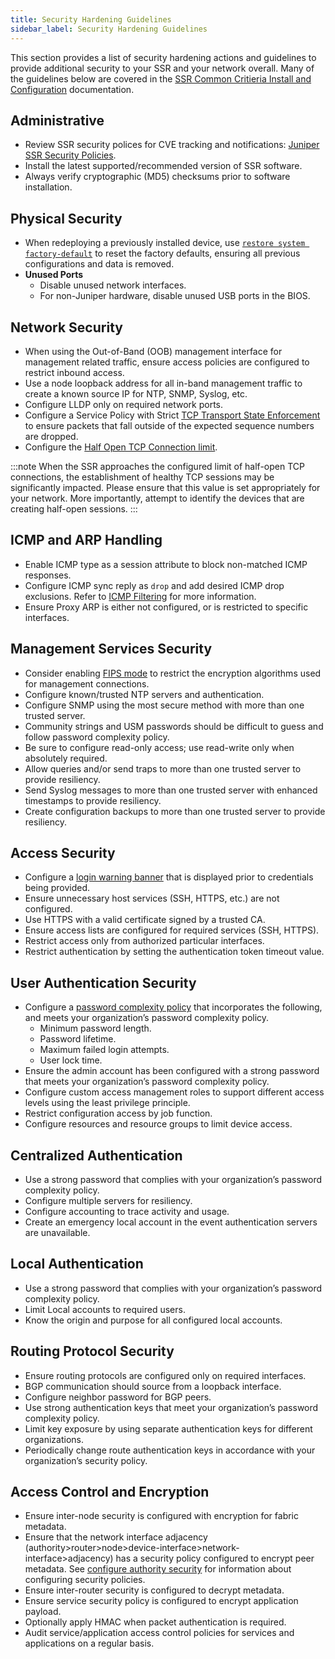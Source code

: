 ```yaml
---
title: Security Hardening Guidelines
sidebar_label: Security Hardening Guidelines
---
```


This section provides a list of security hardening actions and guidelines to provide additional security to your SSR and your network overall. Many of the guidelines below are covered in the [SSR Common Critieria Install and Configuration](cc_fips_6.3.0_titlepage.md) documentation. 

## Administrative
- Review SSR security polices for CVE tracking and notifications: [Juniper SSR Security Policies](about_security_policy.md#release).
- Install the latest supported/recommended version of SSR software.
- Always verify cryptographic (MD5) checksums prior to software installation.

## Physical Security
- When redeploying a previously installed device, use [`restore system factory-default`](cli_reference.md#restore-system-factory-default) to reset the factory defaults, ensuring all previous configurations and data is removed.
- **Unused Ports**
	- Disable unused network interfaces.
	- For non-Juniper hardware, disable unused USB ports in the BIOS.

## Network Security
- When using the Out-of-Band (OOB) management interface for management related traffic, ensure access policies are configured to restrict inbound access.
- Use a node loopback address for all in-band management traffic to create a known source IP for NTP, SNMP, Syslog, etc.
- Configure LLDP only on required network ports.
- Configure a Service Policy with Strict [TCP Transport State Enforcement](sec_firewall_filtering.md#transport-state-enforcement) to ensure packets that fall outside of the expected sequence numbers are dropped.
- Configure the [Half Open TCP Connection limit](sec_firewall_filtering.md#tcp-half-open-connection-limit).

:::note 
When the SSR approaches the configured limit of half-open TCP connections, the establishment of healthy TCP sessions may be significantly impacted. Please ensure that this value is set appropriately for your network. More importantly, attempt to identify the devices that are creating half-open sessions.
:::

## ICMP and ARP Handling
- Enable ICMP type as a session attribute to block non-matched ICMP responses.
- Configure ICMP sync reply as `drop` and add desired ICMP drop exclusions. Refer to [ICMP Filtering](sec_firewall_filtering.md#icmp) for more information.
- Ensure Proxy ARP is either not configured, or is restricted to specific interfaces.

## Management Services Security
- Consider enabling [FIPS mode](cc_fips_6.3.0_conductor_install.md#conductor-installation) to restrict the encryption algorithms used for management connections.
- Configure known/trusted NTP servers and authentication.
- Configure SNMP using the most secure method with more than one trusted server.
- Community strings and USM passwords should be difficult to guess and follow password complexity policy.
- Be sure to configure read-only access; use read-write only when absolutely required.
- Allow queries and/or send traps to more than one trusted server to provide resiliency.
- Send Syslog messages to more than one trusted server with enhanced timestamps to provide resiliency.
- Create configuration backups to more than one trusted server to provide resiliency.

## Access Security
- Configure a [login warning banner](cc_fips_6.3.0_banners.md) that is displayed prior to credentials being provided.
- Ensure unnecessary host services (SSH, HTTPS, etc.) are not configured.
- Use HTTPS with a valid certificate signed by a trusted CA.
- Ensure access lists are configured for required services (SSH, HTTPS).
- Restrict access only from authorized particular interfaces.
- Restrict authentication by setting the authentication token timeout value.

## User Authentication Security
- Configure a [password complexity policy](config_command_guide.md#configure-authority-password-policy) that incorporates the following, and meets your organization’s password complexity policy.
  - Minimum password length.
  - Password lifetime.
  - Maximum failed login attempts.
  - User lock time.
- Ensure the admin account has been configured with a strong password that meets your organization’s password complexity policy.
- Configure custom access management roles to support different access levels using the least privilege principle.
- Restrict configuration access by job function.
- Configure resources and resource groups to limit device access.

## Centralized Authentication
- Use a strong password that complies with your organization’s password complexity policy.
- Configure multiple servers for resiliency.
- Configure accounting to trace activity and usage.
- Create an emergency local account in the event authentication servers are unavailable.

## Local Authentication
- Use a strong password that complies with your organization’s password complexity policy.
- Limit Local accounts to required users.
- Know the origin and purpose for all configured local accounts.

## Routing Protocol Security
- Ensure routing protocols are configured only on required interfaces.
- BGP communication should source from a loopback interface.
- Configure neighbor password for BGP peers.
- Use strong authentication keys that meet your organization’s password complexity policy.
- Limit key exposure by using separate authentication keys for different organizations.
- Periodically change route authentication keys in accordance with your organization’s security policy.

## Access Control and Encryption
- Ensure inter-node security is configured with encryption for fabric metadata.
- Ensure that the network interface adjacency (authority>router>node>device-interface>network-interface>adjacency) has a security policy configured to encrypt peer metadata. See [configure authority security](config_command_guide.md#configure-authority-security) for information about configuring security policies.
- Ensure inter-router security is configured to decrypt metadata.
- Ensure service security policy is configured to encrypt application payload.
- Optionally apply HMAC when packet authentication is required.
- Audit service/application access control policies for services and applications on a regular basis.